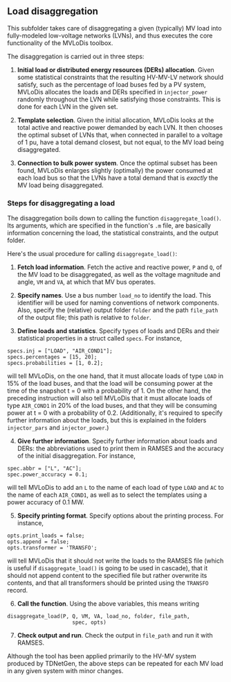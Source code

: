## Load disaggregation

This subfolder takes care of disaggregating a given (typically) MV load into
fully-modeled low-voltage networks (LVNs), and thus executes the core
functionality of the MVLoDis toolbox.

The disaggregation is carried out in three steps:

1. **Initial load or distributed energy resources (DERs) allocation**. Given
some statistical constraints that the resulting HV-MV-LV network should satisfy,
such as the percentage of load buses fed by a PV system, MVLoDis allocates the
loads and DERs specified in ``injector_power`` randomly throughout the LVN while
satisfying those constraints. This is done for each LVN in the given set.

2. **Template selection**. Given the initial allocation, MVLoDis looks at the
total active and reactive power demanded by each LVN. It then chooses the
optimal subset of LVNs that, when connected in parallel to a voltage of 1 pu,
have a total demand closest, but not equal, to the MV load being disaggregated.

3. **Connection to bulk power system**. Once the optimal subset has been found,
MVLoDis enlarges slightly (optimally) the power consumed at each load bus so
that the LVNs have a total demand that is *exactly* the MV load being
disaggregated.

### Steps for disaggregating a load

The disaggregation boils down to calling the function ``disaggregate_load()``.
Its arguments, which are specified in the function's ``.m`` file, are basically
information concerning the load, the statistical constraints, and the output
folder.

Here's the usual procedure for calling ``disaggregate_load()``:

1. **Fetch load information**. Fetch the active and reactive power, ``P`` and
``Q``, of the MV load to be disaggregated, as well as the voltage magnitude and
angle, ``VM`` and ``VA``, at which that MV bus operates.

2. **Specify names**. Use a bus number ``load_no`` to identify the load. This
identifier will be used for naming conventions of network components. Also,
specify the (relative) output folder ``folder`` and the path ``file_path`` of
the output file; this path is relative to ``folder``.

3. **Define loads and statistics**. Specify types of loads and DERs and their
statistical properties in a struct called ``specs``. For instance,
<pre><code>specs.inj = ["LOAD", "AIR_COND1"];
specs.percentages = [15, 20];
specs.probabilities = [1, 0.2];</code></pre>
will tell MVLoDis, on the one hand, that it must allocate loads of type ``LOAD``
in 15% of the load buses, and that the load will be consuming power at the time
of the snapshot t = 0 with a probability of 1. On the other hand, the preceding
instruction will also tell MVLoDis that it must allocate loads of type
``AIR_COND1`` in 20% of the load buses, and that they will be consuming power
at t = 0 with a probability of 0.2. (Additionally, it's required to specify
further information about the loads, but this is explained in the folders
``injector_pars`` and ``injector_power``.)

4. **Give further information**. Specify further information about loads and
DERs: the abbreviations used to print them in RAMSES and the accuracy of the
initial disaggregation. For instance,
<pre><code>spec.abbr = ["L", "AC"];
spec.power_accuracy = 0.1;</code></pre>
will tell MVLoDis to add an ``L`` to the name of each load of type ``LOAD`` and
``AC`` to the name of each ``AIR_COND1``, as well as to select the templates
using a power accuracy of 0.1 MW.

5. **Specify printing format**. Specify options about the printing process. For
instance,
<pre><code>opts.print_loads = false;
opts.append = false;
opts.transformer = 'TRANSFO';</code></pre>
will tell MVLoDis that it should not write the loads to the RAMSES file (which
is useful if ``disaggregate_load()`` is going to be used in cascade), that it
should not append content to the specified file but rather overwrite its
contents, and that all transformers should be printed using the ``TRANSFO``
record.

6. **Call the function**. Using the above variables, this means writing
<pre><code>disaggregate_load(P, Q, VM, VA, load_no, folder, file_path,
                     spec, opts)</code></pre>

7. **Check output and run**. Check the output in ``file_path`` and run it with
RAMSES.

Although the tool has been applied primarily to the HV-MV system produced by
TDNetGen, the above steps can be repeated for each MV load in any given system
with minor changes.

